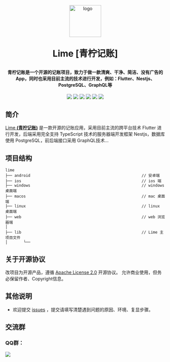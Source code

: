 <p align="center">
	<img alt="logo" height="100px" width="100px" src="https://raw.githubusercontent.com/feiyu-rs/whale-docs/main/lime/readme_imgs/lime_logo.png">
</p>
<h1 align="center" style="margin: 30px 0 30px; font-weight: bold;">Lime [青柠记账]</h1>
<h4 align="center">青柠记账是一个开源的记账项目，致力于做一款清爽、干净、简洁、没有广告的App，同时也采用目前主流的技术进行开发，例如：Flutter、Nestjs、PostgreSQL、GraphQL等</h4>
<p align="center">
	<a><img src="https://img.shields.io/github/stars/feiyu-rs/lime?style=social"></a>
    <a><img src="https://img.shields.io/github/forks/feiyu-rs/lime?style=social"></a>
	<a><img src="https://img.shields.io/github/issues/feiyu-rs/lime"></a>
	<a><img src="https://img.shields.io/github/repo-size/feiyu-rs/lime"></a>
	<a><img src="https://img.shields.io/badge/Lime-v1.0.0-brightgreen"></a>
	<a><img src="https://img.shields.io/github/license/feiyu-rs/lime"></a>
</p>

## 简介

[Lime **(青柠记账)**](https://github.com/feiyu-rs/lime) 是一款开源的记账应用，采用目前主流的跨平台技术 Flutter 进行开发，后端采用完全支持 TypeScript 技术的服务器端开发框架 Nestjs，数据库使用 PostgreSQL，前后端接口采用 GraphQL技术...

## 项目结构

~~~
lime
├── android                                                 // 安卓端
├── ios                                                     // ios 端
├── windows                                                 // windows 桌面端
├── macos                                                   // mac 桌面端
├── linux                                                   // linux 桌面端
├── web                                                     // web 浏览器端
│
├── lib                                                     // Lime 主项目文件
│       └── 
~~~

## 关于开源协议

改项目为开源产品，遵循 [Apache License 2.0](https://github.com/feiyu-rs/lime/blob/main/LICENSE) 开源协议。 允许商业使用，但务必保留作者、Copyright信息。

## 其他说明

- 欢迎提交 [issues](https://github.com/feiyu-rs/lime/issues) ，提交请填写清楚遇到问题的原因、环境、复显步骤。

## 交流群

### QQ群：

<a href="https://qm.qq.com/cgi-bin/qm/qr?k=2Qcv_tL-4hJQJpy8y41cpkx5tM-ENWaO&jump_from=webapi"><img src="https://img.shields.io/badge/%E5%8F%AF%E5%8A%A0-742462745-brightgreen"></a>